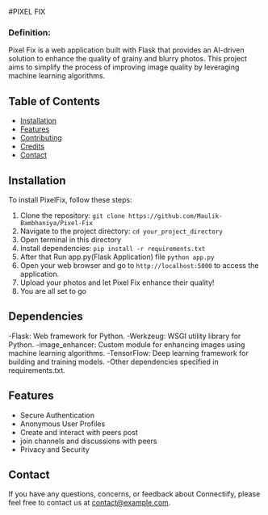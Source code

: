 #PIXEL FIX

### Definition: 
Pixel Fix is a web application built with Flask that provides an AI-driven solution to enhance the quality of grainy and blurry photos. This project aims to simplify the process of improving image quality by leveraging machine learning algorithms.


## Table of Contents

- [Installation](#installation)
- [Features](#features)
- [Contributing](#contributing)
- [Credits](#credits)
- [Contact](#contact)

## Installation 

To install PixelFix, follow these steps:

1. Clone the repository: `git clone https://github.com/Maulik-Bambhaniya/Pixel-Fix`
2. Navigate to the project directory: `cd your_project_directory`
3. Open terminal in this directory
4. Install dependencies: `pip install -r requirements.txt`
5. After that Run app.py(Flask Application) file `python app.py`
6. Open your web browser and go to `http://localhost:5000` to access the application.
7. Upload your photos and let Pixel Fix enhance their quality!
8. You are all set to go 

## Dependencies
-Flask: Web framework for Python.
-Werkzeug: WSGI utility library for Python.
-image_enhancer: Custom module for enhancing images using machine learning algorithms.
-TensorFlow: Deep learning framework for building and training models.
-Other dependencies specified in requirements.txt.

## Features
- Secure Authentication
- Anonymous User Profiles
- Create and interact with peers post
- join channels and discussions with peers
- Privacy and Security



## Contact

If you have any questions, concerns, or feedback about Connectiify, please feel free to contact us at [contact@example.com](mailto:maulik304@gmail.com).
